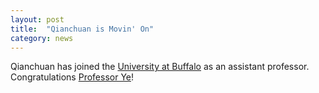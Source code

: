 ```yaml
---
layout: post
title:  "Qianchuan is Movin' On"
category: news
---
```


Qianchuan has joined the [University at Buffalo](https://engineering.buffalo.edu/computer-science-engineering.html) as an assistant professor. Congratulations [Professor Ye](https://ccyip.xyz)!
